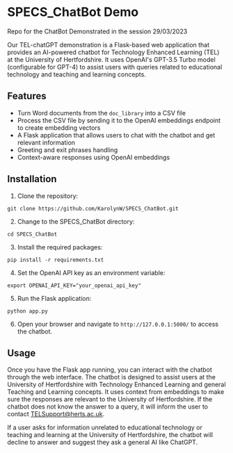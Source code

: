 # SPECS_ChatBot Demo
Repo for the ChatBot Demonstrated in the session 29/03/2023

Our TEL-chatGPT demonstration is a Flask-based web application that provides an AI-powered chatbot for Technology Enhanced Learning (TEL) at the University of Hertfordshire. It uses OpenAI's GPT-3.5 Turbo model (configurable for GPT-4) to assist users with queries related to educational technology and teaching and learning concepts.

## Features

- Turn Word documents from the `doc_library` into a CSV file
- Process the CSV file by sending it to the OpenAI embeddings endpoint to create embedding vectors
- A Flask application that allows users to chat with the chatbot and get relevant information
- Greeting and exit phrases handling
- Context-aware responses using OpenAI embeddings

## Installation

1. Clone the repository:

```
git clone https://github.com/KarolynW/SPECS_ChatBot.git
```

2. Change to the SPECS_ChatBot directory:

```
cd SPECS_ChatBot
```

3. Install the required packages:

```
pip install -r requirements.txt
```

4. Set the OpenAI API key as an environment variable:

```
export OPENAI_API_KEY="your_openai_api_key"
```

5. Run the Flask application:

```
python app.py
```

6. Open your browser and navigate to `http://127.0.0.1:5000/` to access the chatbot.

## Usage

Once you have the Flask app running, you can interact with the chatbot through the web interface. The chatbot is designed to assist users at the University of Hertfordshire with Technology Enhanced Learning and general Teaching and Learning concepts. It uses context from embeddings to make sure the responses are relevant to the University of Hertfordshire. If the chatbot does not know the answer to a query, it will inform the user to contact TELSupport@herts.ac.uk.

If a user asks for information unrelated to educational technology or teaching and learning at the University of Hertfordshire, the chatbot will decline to answer and suggest they ask a general AI like ChatGPT.







